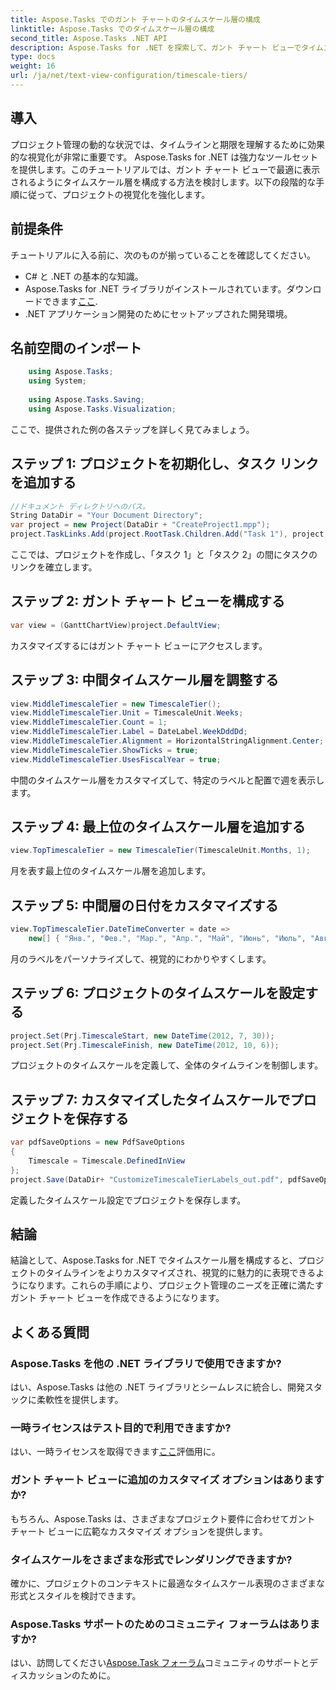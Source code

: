 ```yaml
---
title: Aspose.Tasks でのガント チャートのタイムスケール層の構成
linktitle: Aspose.Tasks でのタイムスケール層の構成
second_title: Aspose.Tasks .NET API
description: Aspose.Tasks for .NET を探索して、ガント チャート ビューでタイムスケール層を構成し、プロジェクトのタイムラインを正確に視覚化します。 #Aspose.Task #MS プロジェクト
type: docs
weight: 16
url: /ja/net/text-view-configuration/timescale-tiers/
---
```

## 導入
プロジェクト管理の動的な状況では、タイムラインと期限を理解するために効果的な視覚化が非常に重要です。 Aspose.Tasks for .NET は強力なツールセットを提供します。このチュートリアルでは、ガント チャート ビューで最適に表示されるようにタイムスケール層を構成する方法を検討します。以下の段階的な手順に従って、プロジェクトの視覚化を強化します。
## 前提条件
チュートリアルに入る前に、次のものが揃っていることを確認してください。
- C# と .NET の基本的な知識。
-  Aspose.Tasks for .NET ライブラリがインストールされています。ダウンロードできます[ここ](https://releases.aspose.com/tasks/net/).
- .NET アプリケーション開発のためにセットアップされた開発環境。
## 名前空間のインポート
```csharp
    using Aspose.Tasks;
    using System;
    
    using Aspose.Tasks.Saving;
    using Aspose.Tasks.Visualization;
```
ここで、提供された例の各ステップを詳しく見てみましょう。
## ステップ 1: プロジェクトを初期化し、タスク リンクを追加する
```csharp
//ドキュメント ディレクトリへのパス。
String DataDir = "Your Document Directory";
var project = new Project(DataDir + "CreateProject1.mpp");
project.TaskLinks.Add(project.RootTask.Children.Add("Task 1"), project.RootTask.Children.Add("Task 2"));
```
ここでは、プロジェクトを作成し、「タスク 1」と「タスク 2」の間にタスクのリンクを確立します。
## ステップ 2: ガント チャート ビューを構成する
```csharp
var view = (GanttChartView)project.DefaultView;
```
カスタマイズするにはガント チャート ビューにアクセスします。
## ステップ 3: 中間タイムスケール層を調整する
```csharp
view.MiddleTimescaleTier = new TimescaleTier();
view.MiddleTimescaleTier.Unit = TimescaleUnit.Weeks;
view.MiddleTimescaleTier.Count = 1;
view.MiddleTimescaleTier.Label = DateLabel.WeekDddDd;
view.MiddleTimescaleTier.Alignment = HorizontalStringAlignment.Center;
view.MiddleTimescaleTier.ShowTicks = true;
view.MiddleTimescaleTier.UsesFiscalYear = true;
```
中間のタイムスケール層をカスタマイズして、特定のラベルと配置で週を表示します。
## ステップ 4: 最上位のタイムスケール層を追加する
```csharp
view.TopTimescaleTier = new TimescaleTier(TimescaleUnit.Months, 1);
```
月を表す最上位のタイムスケール層を追加します。
## ステップ 5: 中間層の日付をカスタマイズする
```csharp
view.TopTimescaleTier.DateTimeConverter = date =>
    new[] { "Янв.", "Фев.", "Мар.", "Апр.", "Май", "Июнь", "Июль", "Авг.", "Сен.", "Окт.", "Ноя.", "Дек." }[date.Month - 1];
```
月のラベルをパーソナライズして、視覚的にわかりやすくします。
## ステップ 6: プロジェクトのタイムスケールを設定する
```csharp
project.Set(Prj.TimescaleStart, new DateTime(2012, 7, 30));
project.Set(Prj.TimescaleFinish, new DateTime(2012, 10, 6));
```
プロジェクトのタイムスケールを定義して、全体のタイムラインを制御します。
## ステップ 7: カスタマイズしたタイムスケールでプロジェクトを保存する
```csharp
var pdfSaveOptions = new PdfSaveOptions
{
    Timescale = Timescale.DefinedInView
};
project.Save(DataDir+ "CustomizeTimescaleTierLabels_out.pdf", pdfSaveOptions);
```
定義したタイムスケール設定でプロジェクトを保存します。
## 結論
結論として、Aspose.Tasks for .NET でタイムスケール層を構成すると、プロジェクトのタイムラインをよりカスタマイズされ、視覚的に魅力的に表現できるようになります。これらの手順により、プロジェクト管理のニーズを正確に満たすガント チャート ビューを作成できるようになります。
## よくある質問
### Aspose.Tasks を他の .NET ライブラリで使用できますか?
はい、Aspose.Tasks は他の .NET ライブラリとシームレスに統合し、開発スタックに柔軟性を提供します。
### 一時ライセンスはテスト目的で利用できますか?
はい、一時ライセンスを取得できます[ここ](https://purchase.aspose.com/temporary-license/)評価用に。
### ガント チャート ビューに追加のカスタマイズ オプションはありますか?
もちろん、Aspose.Tasks は、さまざまなプロジェクト要件に合わせてガント チャート ビューに広範なカスタマイズ オプションを提供します。
### タイムスケールをさまざまな形式でレンダリングできますか?
確かに、プロジェクトのコンテキストに最適なタイムスケール表現のさまざまな形式とスタイルを検討できます。
### Aspose.Tasks サポートのためのコミュニティ フォーラムはありますか?
はい、訪問してください[Aspose.Task フォーラム](https://forum.aspose.com/c/tasks/15)コミュニティのサポートとディスカッションのために。